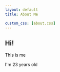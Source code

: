 ```yaml
---
layout: default
title: About Me

custom_css: [about.css]
---
```


## Hi!
This is me

I'm 23 years old